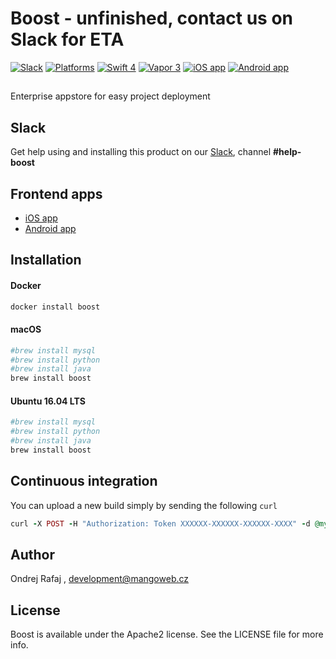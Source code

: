 # Boost - unfinished, contact us on Slack for ETA

[![Slack](https://img.shields.io/badge/join-slack-745EAF.svg?style=flat)](http://bit.ly/2B0dEyt)
[![Platforms](https://img.shields.io/badge/platforms-macOS%2010.13%20|%20Ubuntu%2016.04%20LTS-ff0000.svg?style=flat)](http://cocoapods.org/pods/FASwift)
[![Swift 4](https://img.shields.io/badge/swift-4.0-orange.svg?style=flat)](http://swift.org)
[![Vapor 3](https://img.shields.io/badge/vapor-3.0-blue.svg?style=flat)](https://vapor.codes)
[![iOS app](https://img.shields.io/badge/app-iOS-blue.svg?style=flat)](https://github.com/manGoweb/Boost-iOS/)
[![Android app](https://img.shields.io/badge/app-Android-blue.svg?style=flat)](https://github.com/manGoweb/Boost-Android/)

## 

Enterprise appstore for easy project deployment

## Slack

Get help using and installing this product on our [Slack](http://bit.ly/2B0dEyt), channel <b>#help-boost</b>

## Frontend apps

* [iOS app](https://github.com/manGoweb/Boost-iOS/)
* [Android app](https://github.com/manGoweb/Boost-Android/)

## Installation

#### Docker

```ruby
docker install boost
```

#### macOS

```ruby
#brew install mysql
#brew install python
#brew install java
brew install boost
```

#### Ubuntu 16.04 LTS

```ruby
#brew install mysql
#brew install python
#brew install java
brew install boost
```

## Continuous integration

You can upload a new build simply by sending the following `curl`

```ruby
curl -X POST -H "Authorization: Token XXXXXX-XXXXXX-XXXXXX-XXXX" -d @myfilename https://api.appstorehq.net?tags=some_tag_no1,some_tag_2
```

## Author

Ondrej Rafaj , development@mangoweb.cz

## License

Boost is available under the Apache2 license. See the LICENSE file for more info.
